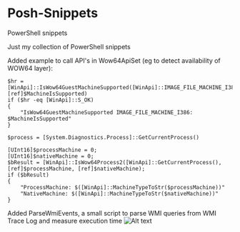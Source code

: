 # Posh-Snippets
PowerShell snippets

Just my collection of PowerShell snippets

Added example to call API's in Wow64ApiSet (eg to detect availability of WOW64 layer):
```[bool]$MachineIsSupported = $false
$hr = [WinApi]::IsWow64GuestMachineSupported([WinApi]::IMAGE_FILE_MACHINE_I386, [ref]$MachineIsSupported)
if ($hr -eq [WinApi]::S_OK)
{
	"IsWow64GuestMachineSupported IMAGE_FILE_MACHINE_I386: $MachineIsSupported"
}

$process = [System.Diagnostics.Process]::GetCurrentProcess()

[UInt16]$processMachine = 0;
[UInt16]$nativeMachine = 0;
$bResult = [WinApi]::IsWow64Process2([WinApi]::GetCurrentProcess(), [ref]$processMachine, [ref]$nativeMachine);
if ($bResult)
{
	"ProcessMachine: $([WinApi]::MachineTypeToStr($processMachine))"
	"NativeMachine: $([WinApi]::MachineTypeToStr($nativeMachine))"
}
```

Added ParseWmiEvents, a small script to parse WMI queries from WMI Trace Log and measure execution time
![Alt text](https://pbs.twimg.com/media/EnlgOuDXcAMXjtK?format=jpg&name=medium "Screenshot")
